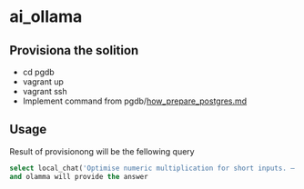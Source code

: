 # ai_ollama

## Provisiona the solition 
- cd pgdb
- vagrant up
- vagrant ssh 
- Implement command from pgdb/[how_prepare_postgres.md](pgdb/how_prepare_postgres.md)

## Usage
Result of provisionong will be the fellowing query  
```sql
select local_chat('Optimise numeric multiplication for short inputs. – when, who, etc.');
and olamma will provide the answer  
```
